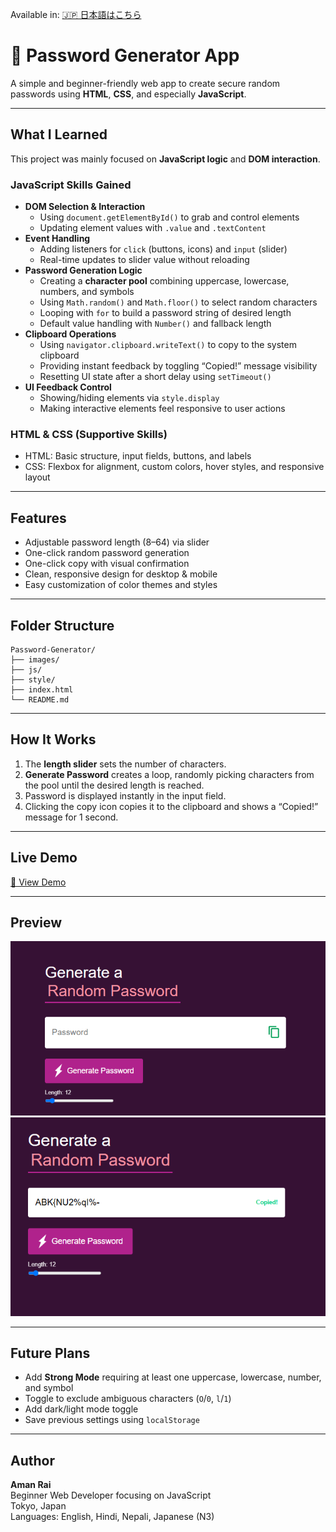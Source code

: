 Available in: [🇯🇵 日本語はこちら](README.ja.md)

# 🔐 Password Generator App

A simple and beginner-friendly web app to create secure random passwords using **HTML**, **CSS**, and especially **JavaScript**.

---

## What I Learned

This project was mainly focused on **JavaScript logic** and **DOM interaction**.

### JavaScript Skills Gained
- **DOM Selection & Interaction**
  - Using `document.getElementById()` to grab and control elements
  - Updating element values with `.value` and `.textContent`
- **Event Handling**
  - Adding listeners for `click` (buttons, icons) and `input` (slider)
  - Real-time updates to slider value without reloading
- **Password Generation Logic**
  - Creating a **character pool** combining uppercase, lowercase, numbers, and symbols
  - Using `Math.random()` and `Math.floor()` to select random characters
  - Looping with `for` to build a password string of desired length
  - Default value handling with `Number()` and fallback length
- **Clipboard Operations**
  - Using `navigator.clipboard.writeText()` to copy to the system clipboard
  - Providing instant feedback by toggling “Copied!” message visibility
  - Resetting UI state after a short delay using `setTimeout()`
- **UI Feedback Control**
  - Showing/hiding elements via `style.display`
  - Making interactive elements feel responsive to user actions

### HTML & CSS (Supportive Skills)
- HTML: Basic structure, input fields, buttons, and labels
- CSS: Flexbox for alignment, custom colors, hover styles, and responsive layout

---

## Features

- Adjustable password length (8–64) via slider
- One-click random password generation
- One-click copy with visual confirmation
- Clean, responsive design for desktop & mobile
- Easy customization of color themes and styles

---

## Folder Structure
```
Password-Generator/
├── images/
├── js/
├── style/
├── index.html
└── README.md
```

---

## How It Works

1. The **length slider** sets the number of characters.
2. **Generate Password** creates a loop, randomly picking characters from the pool until the desired length is reached.
3. Password is displayed instantly in the input field.
4. Clicking the copy icon copies it to the clipboard and shows a “Copied!” message for 1 second.

---

## Live Demo

[🔗 View Demo](https://your-demo-link-here.com)

---

## Preview

![App Screenshot 1](images/screenshot1.png)
![App Screenshot 2](images/screenshot2.png)

---

## Future Plans

- Add **Strong Mode** requiring at least one uppercase, lowercase, number, and symbol
- Toggle to exclude ambiguous characters (`O`/`0`, `l`/`1`)
- Add dark/light mode toggle
- Save previous settings using `localStorage`

---

## Author

**Aman Rai**  
Beginner Web Developer focusing on JavaScript  
Tokyo, Japan  
Languages: English, Hindi, Nepali, Japanese (N3)